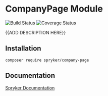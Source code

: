 # CompanyPage Module
[![Build Status](https://travis-ci.org/spryker/CompanyPage.svg)](https://travis-ci.org/spryker/CompanyPage)
[![Coverage Status](https://coveralls.io/repos/github/spryker/CompanyPage/badge.svg)](https://coveralls.io/github/spryker/CompanyPage)

{{ADD DESCRIPTION HERE}}

## Installation

```
composer require spryker/company-page
```

## Documentation

[Spryker Documentation](https://academy.spryker.com/developing_with_spryker/module_guide/modules.html)
